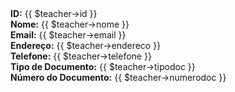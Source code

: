 <div class="card">
  <div class="card-body">
    <div class="row">
      <div class="col-md-6">
        <strong>ID:</strong> {{ $teacher->id }} <br>
        <strong>Nome:</strong> {{ $teacher->nome }} <br>
        <strong>Email:</strong> {{ $teacher->email }} <br>
        <strong>Endereço:</strong> {{ $teacher->endereco }} <br>
        <strong>Telefone:</strong> {{ $teacher->telefone }} <br>
        <strong>Tipo de Documento:</strong> {{ $teacher->tipodoc }} <br>
        <strong>Número do Documento:</strong> {{ $teacher->numerodoc }} <br>
      </div>
    </div>
  </div>
</div>